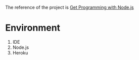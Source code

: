 The reference of the project is [Get Programming with Node.js](https://www.manning.com/books/get-programming-with-node-js)



# Environment
1. IDE
2. Node.js
3. Heroku